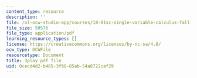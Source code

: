 ```yaml
---
content_type: resource
description: ''
file: /ol-ocw-studio-app/courses/18-01sc-single-variable-calculus-fall-2010/0cecd4d2b4853f9885ab54a8722caf29_1RLctDS2hUQ.pdf
file_size: 50576
file_type: application/pdf
learning_resource_types: []
license: https://creativecommons.org/licenses/by-nc-sa/4.0/
ocw_type: OCWFile
resourcetype: Document
title: 3play pdf file
uid: 0cecd4d2-b485-3f98-85ab-54a8722caf29
---
```

